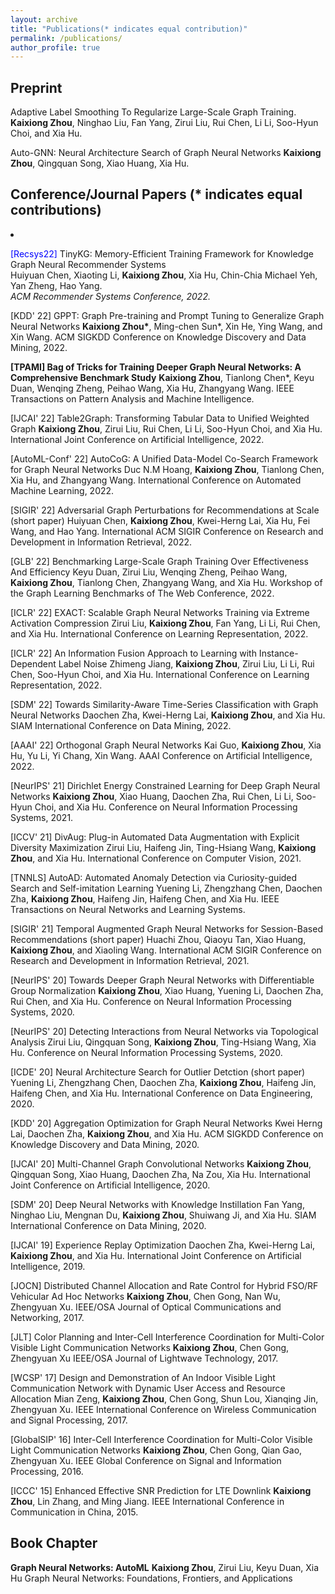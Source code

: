 ```yaml
---
layout: archive
title: "Publications(* indicates equal contribution)"
permalink: /publications/
author_profile: true
---
```


## Preprint
Adaptive Label Smoothing To Regularize Large-Scale Graph Training.
<b>Kaixiong Zhou</b>, Ninghao Liu, Fan Yang, Zirui Liu, Rui Chen, Li Li, Soo-Hyun Choi, and Xia Hu.

Auto-GNN: Neural Architecture Search of Graph Neural Networks
<b>Kaixiong Zhou</b>, Qingquan Song, Xiao Huang, Xia Hu.


## Conference/Journal Papers (* indicates equal contributions)
<li><p><font color="blue">[Recsys22]</font> TinyKG: Memory-Efficient Training Framework for Knowledge Graph Neural Recommender
Systems<br />
Huiyuan Chen, Xiaoting Li, <b>Kaixiong Zhou</b>, Xia Hu, Chin-Chia Michael Yeh, Yan Zheng, Hao Yang.<br />
<i>ACM Recommender Systems Conference, 2022.</i><br /></p></li>

[KDD' 22] GPPT: Graph Pre-training and Prompt Tuning to Generalize Graph Neural Networks
<b>Kaixiong Zhou*</b>, Ming-chen Sun*, Xin He,  Ying Wang, and Xin Wang.
ACM SIGKDD Conference on Knowledge Discovery and Data Mining, 2022.

<b>[TPAMI] Bag of Tricks for Training Deeper Graph Neural Networks: A Comprehensive Benchmark Study</b>
<b>Kaixiong Zhou</b>, Tianlong Chen*, Keyu Duan, Wenqing Zheng, Peihao Wang, Xia Hu, Zhangyang Wang.
IEEE Transactions on Pattern Analysis and Machine Intelligence.

[IJCAI' 22] Table2Graph: Transforming Tabular Data to Unified Weighted Graph</b>
<b>Kaixiong Zhou</b>, Zirui Liu, Rui Chen, Li Li, Soo-Hyun Choi, and Xia Hu.
International Joint Conference on Artificial Intelligence, 2022.

[AutoML-Conf' 22] AutoCoG: A Unified Data-Model Co-Search Framework for Graph Neural Networks</b>
Duc N.M Hoang, <b>Kaixiong Zhou</b>, Tianlong Chen, Xia Hu, and Zhangyang Wang.
International Conference on Automated Machine Learning, 2022.

[SIGIR' 22] Adversarial Graph Perturbations for Recommendations at Scale (short paper)</b>
Huiyuan Chen, <b>Kaixiong Zhou</b>, Kwei-Herng Lai, Xia Hu, Fei Wang, and Hao Yang.
International ACM SIGIR Conference on Research and Development in Information Retrieval, 2022.

[GLB' 22] Benchmarking Large-Scale Graph Training Over Effectiveness And Efficiency</b>
Keyu Duan, Zirui Liu, Wenqing Zheng, Peihao Wang, <b>Kaixiong Zhou</b>, Tianlong Chen, Zhangyang Wang, and Xia Hu.
Workshop of the Graph Learning Benchmarks of The Web Conference, 2022.

[ICLR' 22] EXACT: Scalable Graph Neural Networks Training via Extreme Activation Compression</b>
Zirui Liu, <b>Kaixiong Zhou</b>, Fan Yang, Li Li, Rui Chen, and Xia Hu.
International Conference on Learning Representation, 2022.

[ICLR' 22] An Information Fusion Approach to Learning with Instance-Dependent Label Noise</b>
Zhimeng Jiang, <b>Kaixiong Zhou</b>, Zirui Liu, Li Li, Rui Chen, Soo-Hyun Choi, and Xia Hu.
International Conference on Learning Representation, 2022.

[SDM' 22] Towards Similarity-Aware Time-Series Classification with Graph Neural Networks</b>
Daochen Zha, Kwei-Herng Lai, <b>Kaixiong Zhou</b>, and Xia Hu.
SIAM International Conference on Data Mining, 2022.

[AAAI' 22] Orthogonal Graph Neural Networks</b>
Kai Guo, <b>Kaixiong Zhou</b>, Xia Hu, Yu Li, Yi Chang, Xin Wang.
AAAI Conference on Artificial Intelligence, 2022.

[NeurIPS' 21] Dirichlet Energy Constrained Learning for Deep Graph Neural Networks</b>
<b>Kaixiong Zhou</b>, Xiao Huang,  Daochen Zha, Rui Chen, Li Li, Soo-Hyun Choi, and Xia Hu.
Conference on Neural Information Processing Systems, 2021.

[ICCV' 21] DivAug: Plug-in Automated Data Augmentation with Explicit Diversity Maximization</b>
Zirui Liu, Haifeng Jin, Ting-Hsiang Wang, <b>Kaixiong Zhou</b>, and Xia Hu.
International Conference on Computer Vision, 2021.

[TNNLS] AutoAD: Automated Anomaly Detection via Curiosity-guided Search and Self-imitation Learning</b>
Yuening Li, Zhengzhang Chen, Daochen Zha, <b>Kaixiong Zhou</b>, Haifeng Jin, Haifeng Chen, and Xia Hu.
IEEE Transactions on Neural Networks and Learning Systems.

[SIGIR' 21] Temporal Augmented Graph Neural Networks for Session-Based Recommendations (short paper)</b>
Huachi Zhou, Qiaoyu Tan, Xiao Huang, <b>Kaixiong Zhou</b>, and Xiaoling Wang.
International ACM SIGIR Conference on Research and Development in Information Retrieval, 2021.

[NeurIPS' 20] Towards Deeper Graph Neural Networks with Differentiable Group Normalization</b>
<b>Kaixiong Zhou</b>, Xiao Huang, Yuening Li, Daochen Zha, Rui Chen, and Xia Hu.
Conference on Neural Information Processing Systems, 2020.

[NeurIPS' 20] Detecting Interactions from Neural Networks via Topological Analysis</b>
Zirui Liu, Qingquan Song, <b>Kaixiong Zhou</b>, Ting-Hsiang Wang, Xia Hu.
Conference on Neural Information Processing Systems, 2020.

[ICDE' 20] Neural Architecture Search for Outlier Detction (short paper)</b>
Yuening Li, Zhengzhang Chen, Daochen Zha, <b>Kaixiong Zhou</b>, Haifeng Jin, Haifeng Chen, and Xia Hu.
International Conference on Data Engineering, 2020.

[KDD' 20] Aggregation Optimization for Graph Neural Networks</b>
Kwei Herng Lai, Daochen Zha, <b>Kaixiong Zhou</b>, and Xia Hu.
ACM SIGKDD Conference on Knowledge Discovery and Data Mining, 2020.

[IJCAI' 20] Multi-Channel Graph Convolutional Networks</b>
<b>Kaixiong Zhou</b>, Qingquan Song, Xiao Huang, Daochen Zha, Na Zou, Xia Hu.
International Joint Conference on Artificial Intelligence, 2020.

[SDM' 20] Deep Neural Networks with Knowledge Instillation</b>
Fan Yang, Ninghao Liu, Mengnan Du, <b>Kaixiong Zhou</b>, Shuiwang Ji, and Xia Hu.
SIAM International Conference on Data Mining, 2020.

[IJCAI' 19] Experience Replay Optimization</b>
Daochen Zha, Kwei-Herng Lai, <b>Kaixiong Zhou</b>, and Xia Hu.
International Joint Conference on Artificial Intelligence, 2019.

[JOCN] Distributed Channel Allocation and Rate Control for Hybrid FSO/RF Vehicular Ad Hoc Networks</b>
<b>Kaixiong Zhou</b>, Chen Gong, Nan Wu, Zhengyuan Xu.
IEEE/OSA Journal of Optical Communications and Networking, 2017.

[JLT] Color Planning and Inter-Cell Interference Coordination for Multi-Color Visible Light Communication Networks</b>
<b>Kaixiong Zhou</b>, Chen Gong, Zhengyuan Xu
IEEE/OSA Journal of Lightwave Technology, 2017.


[WCSP' 17] Design and Demonstration of An Indoor Visible Light Communication Network with Dynamic User Access and Resource Allocation</b>
Mian Zeng, <b>Kaixiong Zhou</b>, Chen Gong, Shun Lou, Xianqing Jin, Zhengyuan Xu.
IEEE International Conference on Wireless Communication and Signal Processing, 2017. 

[GlobalSIP' 16] Inter-Cell Interference Coordination for Multi-Color Visible Light Communication Networks</b>
<b>Kaixiong Zhou</b>, Chen Gong, Qian Gao, Zhengyuan Xu.
IEEE Global Conference on Signal and Information Processing, 2016. 

[ICCC' 15] Enhanced Effective SNR Prediction for LTE Downlink</b>
<b>Kaixiong Zhou</b>, Lin Zhang, and Ming Jiang.
IEEE International Conference in Communication in China, 2015.

## Book Chapter
<b>Graph Neural Networks: AutoML</b>
<b>Kaixiong Zhou</b>, Zirui Liu, Keyu Duan, Xia Hu
Graph Neural Networks: Foundations, Frontiers, and Applications